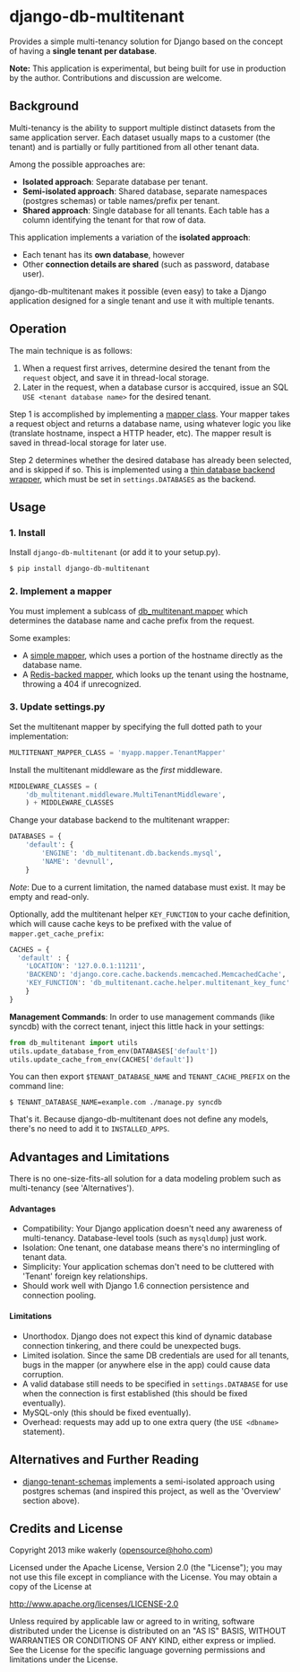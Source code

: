 # django-db-multitenant

Provides a simple multi-tenancy solution for Django based on the concept
of having a **single tenant per database**.

**Note:** This application is experimental, but being built for use in
production by the author. Contributions and discussion are welcome.

## Background

Multi-tenancy is the ability to support multiple distinct datasets from
the same application server.  Each dataset usually maps to a customer
(the tenant) and is partially or fully partitioned from all other tenant
data.

Among the possible approaches are:

* **Isolated approach**: Separate database per tenant.
* **Semi-isolated approach**: Shared database, separate namespaces (postgres schemas)
  or table names/prefix per tenant.
* **Shared approach**: Single database for all tenants.  Each table has a column
  identifying the tenant for that row of data.

This application implements a variation of the **isolated approach**:

* Each tenant has its **own database**, however
* Other **connection details are shared** (such as password, database user).

django-db-multitenant makes it possible (even easy) to take a Django application
designed for a single tenant and use it with multiple tenants.

## Operation

The main technique is as follows:

1. When a request first arrives, determine desired the tenant from the ``request`` object,
   and save it in thread-local storage.
2. Later in the request, when a database cursor is accquired, issue an SQL
   ``USE <tenant database name>`` for the desired tenant.

Step 1 is accomplished by implementing a [mapper class](blob/master/db_multitenant/mapper.py).
Your mapper takes a request object and returns a database name, using whatever logic you
like (translate hostname, inspect a HTTP header, etc).  The mapper result is saved in
thread-local storage for later use.

Step 2 determines whether the desired database has already been selected, and is skipped if
so.  This is implemented using a
[thin database backend wrapper](blob/master/db_multitenant/db/backends/mysql/base.py),
which must be set in ``settings.DATABASES`` as the backend.

## Usage

### 1. Install

Install ``django-db-multitenant`` (or add it to your setup.py).

```
$ pip install django-db-multitenant
```

### 2. Implement a mapper

You must implement a sublcass of [db_multitenant.mapper](blob/master/db_multitenant/mapper.py)
which determines the database name and cache prefix from the request.

Some examples:

* A [simple mapper](https://gist.github.com/mik3y/5959322), which uses a portion of the hostname
  directly as the database name.
* A [Redis-backed mapper](https://gist.github.com/mik3y/5959282), which looks up the tenant
  using the hostname, throwing a 404 if unrecognized.

### 3. Update settings.py

Set the multitenant mapper by specifying the full dotted path to your implementation:

```python
MULTITENANT_MAPPER_CLASS = 'myapp.mapper.TenantMapper'
```

Install the multitenant middleware as the *first* middleware.

```python
MIDDLEWARE_CLASSES = (
    'db_multitenant.middleware.MultiTenantMiddleware',
    ) + MIDDLEWARE_CLASSES
```

Change your database backend to the multitenant wrapper:

```python
DATABASES = {
    'default': {
        'ENGINE': 'db_multitenant.db.backends.mysql',
        'NAME': 'devnull',
    }
```

*Note*: Due to a current limitation, the named database must exist.  It may
be empty and read-only.

Optionally, add the multitenant helper ``KEY_FUNCTION`` to your cache definition,
which will cause cache keys to be prefixed with the value of
``mapper.get_cache_prefix``:

```python
CACHES = {
  'default' : {
    'LOCATION': '127.0.0.1:11211',
    'BACKEND': 'django.core.cache.backends.memcached.MemcachedCache',
    'KEY_FUNCTION': 'db_multitenant.cache.helper.multitenant_key_func'
    }
}
```

**Management Commands**: In order to use management commands (like syncdb)
with the correct tenant, inject this little hack in your settings:

```python
from db_multitenant import utils
utils.update_database_from_env(DATABASES['default'])
utils.update_cache_from_env(CACHES['default'])
```

You can then export ``$TENANT_DATABASE_NAME`` and ``TENANT_CACHE_PREFIX``
on the command line:

```
$ TENANT_DATABASE_NAME=example.com ./manage.py syncdb
```

That's it.  Because django-db-multitenant does not define any models, there's
no need to add it to ``INSTALLED_APPS``.

## Advantages and Limitations

There is no one-size-fits-all solution for a data modeling problem such
as multi-tenancy (see 'Alternatives'). 

#### Advantages

* Compatibility: Your Django application doesn't need any awareness of
  multi-tenancy.  Database-level tools (such as ``mysqldump``) just work.
* Isolation: One tenant, one database means there's no intermingling of
  tenant data.
* Simplicity: Your application schemas don't need to be cluttered with
  'Tenant' foreign key relationships.
* Should work well with Django 1.6 connection persistence and connection
  pooling.

#### Limitations

* Unorthodox.  Django does not expect this kind of dynamic database
  connection tinkering, and there could be unexpected bugs.
* Limited isolation.  Since the same DB credentials are used for all
  tenants, bugs in the mapper (or anywhere else in the app) could
  cause data corruption.
* A valid database still needs to be specified in ``settings.DATABASE``
  for use when the connection is first established (this should be fixed
  eventually).
* MySQL-only (this should be fixed eventually).
* Overhead: requests may add up to one extra query (the ``USE <dbname>`` statement).

## Alternatives and Further Reading

* [django-tenant-schemas](https://github.com/bcarneiro/django-tenant-schemas) implements a semi-isolated approach using postgres schemas (and inspired this project, as well as the 'Overview' section above).

## Credits and License

Copyright 2013 mike wakerly (opensource@hoho.com)

Licensed under the Apache License, Version 2.0 (the "License");
you may not use this file except in compliance with the License.
You may obtain a copy of the License at

   http://www.apache.org/licenses/LICENSE-2.0

Unless required by applicable law or agreed to in writing, software
distributed under the License is distributed on an "AS IS" BASIS,
WITHOUT WARRANTIES OR CONDITIONS OF ANY KIND, either express or implied.
See the License for the specific language governing permissions and
limitations under the License.

